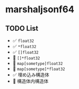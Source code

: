 # marshaljsonf64

## TODO List

* ✅ `float32`
* ✅ `*float32`
* ✅ `[]float32`
* 🙅 `[]*float32`
* 🙅 `map[sometype]float32`
* 🙅 `map[sometype]*float32`
* ✅ 埋め込み構造体
* 🙅 構造体内構造体
